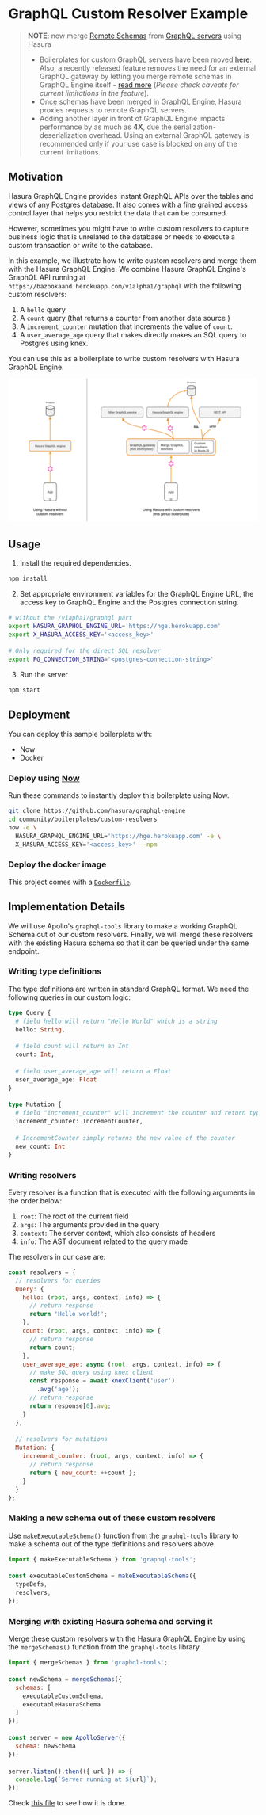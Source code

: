 # GraphQL Custom Resolver Example

> **NOTE**: now merge [Remote Schemas](../../../remote-schemas.md) from [GraphQL servers](../graphql-servers) using Hasura
> - Boilerplates for custom GraphQL servers have been moved [here](../graphql-servers). Also, a recently released feature removes the need for an external GraphQL gateway by letting you merge remote schemas in GraphQL Engine itself - [read more](../../../remote-schemas.md) (*Please check caveats for current limitations in the feature*).
> - Once schemas have been merged in GraphQL Engine, Hasura proxies requests to remote GraphQL servers.
> - Adding another layer in front of GraphQL Engine impacts performance by as much as **4X**, due the serialization-deserialization overhead. Using an external GraphQL gateway is recommended only if your use case is blocked on any of the current limitations.

## Motivation

Hasura GraphQL Engine provides instant GraphQL APIs over the tables and views of
any Postgres database. It also comes with a fine grained access control layer
that helps you restrict the data that can be consumed. 

However, sometimes you might have to write custom resolvers to capture business
logic that is unrelated to the database or needs to execute a custom transaction
or write to the database. 

In this example, we illustrate how to write custom resolvers and merge them with
the Hasura GraphQL Engine. We combine Hasura GraphQL Engine's GraphQL API
running at `https://bazookaand.herokuapp.com/v1alpha1/graphql` with the
following custom resolvers: 

1. A `hello` query
2. A `count` query (that returns a counter from another data source )
3. A `increment_counter` mutation that increments the value of `count`.
4. A `user_average_age` query that makes directly makes an SQL query to Postgres
   using knex. 

You can use this as a boilerplate to write custom resolvers with Hasura GraphQL
Engine. 

![Custom resolvers with Hasura GraphQL engine](./assets/custom-resolvers-diagram.png)

## Usage

1. Install the required dependencies.

```bash
npm install
```

2. Set appropriate environment variables for the GraphQL Engine URL, the access
   key to GraphQL Engine and the Postgres connection string. 


```bash
# without the /v1apha1/graphql part
export HASURA_GRAPHQL_ENGINE_URL='https://hge.herokuapp.com'
export X_HASURA_ACCESS_KEY='<access_key>'

# Only required for the direct SQL resolver
export PG_CONNECTION_STRING='<postgres-connection-string>' 
```

3. Run the server

```bash
npm start
```

## Deployment

You can deploy this sample boilerplate with:

* Now
* Docker

### Deploy using [Now](https://zeit.co/now)

Run these commands to instantly deploy this boilerplate using Now.

```bash
git clone https://github.com/hasura/graphql-engine
cd community/boilerplates/custom-resolvers
now -e \
  HASURA_GRAPHQL_ENGINE_URL='https://hge.herokuapp.com' -e \
  X_HASURA_ACCESS_KEY='<access_key>' --npm
```

### Deploy the docker image

This project comes with a [`Dockerfile`](Dockerfile).

## Implementation Details

We will use Apollo's `graphql-tools` library to make a working GraphQL Schema
out of our custom resolvers. Finally, we will merge these resolvers with the
existing Hasura schema so that it can be queried under the same endpoint. 

### Writing type definitions

The type definitions are written in standard GraphQL format. We need the
following queries in our custom logic: 


```graphql
type Query {
  # field hello will return "Hello World" which is a string
  hello: String,

  # field count will return an Int
  count: Int,

  # field user_average_age will return a Float
  user_average_age: Float
}

type Mutation {
  # field "increment_counter" will increment the counter and return type IncrementCounter
  increment_counter: IncrementCounter,

  # IncrementCounter simply returns the new value of the counter
  new_count: Int
}
```

### Writing resolvers

Every resolver is a function that is executed with the following arguments in
the order below: 

1. `root`: The root of the current field
2. `args`: The arguments provided in the query
3. `context`: The server context, which also consists of headers
4. `info`: The AST document related to the query made

The resolvers in our case are: 

```js
const resolvers = {
  // resolvers for queries
  Query: {
    hello: (root, args, context, info) => {
      // return response
      return 'Hello world!';
    },
    count: (root, args, context, info) => {
      // return response
      return count;
    },
    user_average_age: async (root, args, context, info) => {
      // make SQL query using knex client
      const response = await knexClient('user')
        .avg('age');
      // return response
      return response[0].avg;
    }
  },

  // resolvers for mutations
  Mutation: {
    increment_counter: (root, args, context, info) => {
      // return response
      return { new_count: ++count };
    }
  }
};
```

### Making a new schema out of these custom resolvers

Use `makeExecutableSchema()` function from the `graphql-tools` library to make a
schema out of the type definitions and resolvers above. 

```js
import { makeExecutableSchema } from 'graphql-tools';

const executableCustomSchema = makeExecutableSchema({
  typeDefs,
  resolvers,
});
```

### Merging with existing Hasura schema and serving it

Merge these custom resolvers with the Hasura GraphQL Engine by using the
`mergeSchemas()` function from the `graphql-tools` library. 

```js
import { mergeSchemas } from 'graphql-tools';

const newSchema = mergeSchemas({
  schemas: [
    executableCustomSchema,
    executableHasuraSchema
  ]
});

const server = new ApolloServer({
  schema: newSchema
});

server.listen().then(({ url }) => {
  console.log(`Server running at ${url}`);
});
```

Check [this file](src/index.js) to see how it is done.
